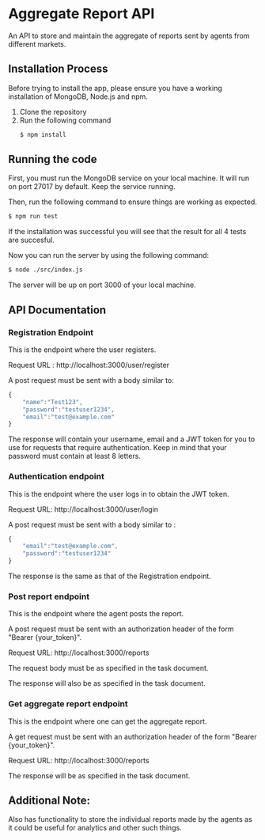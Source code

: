 # Aggregate Report API
An API to store and maintain the aggregate of reports sent by agents from different markets.


## Installation Process

Before trying to install the app, please ensure you have a working installation of MongoDB, Node.js and npm.

1) Clone the repository
2) Run the following command
    ```bash
    $ npm install
    ```
## Running the code

First, you must run the MongoDB service on your local machine. It will run on port 27017 by default. Keep the service running.

Then, run the following command to ensure things are working as expected.
```bash
$ npm run test
```
If the installation was successful you will see that the result for all 4 tests are succesful.

Now you can run the server by using the following command:
```bash
$ node ./src/index.js
```
The server will be up on port 3000 of your local machine.

## API Documentation

### Registration Endpoint
This is the endpoint where the user registers.

Request URL : http://localhost:3000/user/register

A post request must be sent with a body similar to:

```javascript
{
    "name":"Test123",
    "password":"testuser1234",
    "email":"test@example.com"
}
```
The response will contain your username, email and a JWT token for you to use for requests that require authentication.
Keep in mind that your password must contain at least 8 letters.

### Authentication endpoint
This is the endpoint where the user logs in to obtain the JWT token.

Request URL: http://localhost:3000/user/login

A post request must be sent with a body similar to :

```javascript
{
    "email":"test@example.com",
    "password":"testuser1234"
}
```

The response is the same as that of the Registration endpoint.

### Post report endpoint
This is the endpoint where the agent posts the report.

A post request must be sent with an authorization header of the form "Bearer {your_token}".

Request URL: http://localhost:3000/reports

The request body must be as specified in the task document.

The response will also be as specified in the task document.

### Get aggregate report endpoint
This is the endpoint where one can get the aggregate report.

A get request must be sent with an authorization header of the form "Bearer {your_token}".

Request URL: http://localhost:3000/reports

The response will be as specified in the task document.

## Additional Note:
Also has functionality to store the individual reports made by the agents as it could be useful for analytics and other such things.